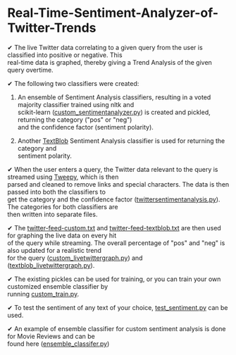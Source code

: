 # Real-Time-Sentiment-Analyzer-of-Twitter-Trends

✔ The live Twitter data correlating to a given query from the user is classified into positive or negative. This \
real-time data is graphed, thereby giving a Trend Analysis of the given query overtime.

✔ The following two classifiers were created:

1. An ensemble of Sentiment Analysis classifiers, resulting in a voted majority classifier trained using nltk and \
scikit-learn ([custom_sentimentanalyzer.py](https://github.com/gauthkris/Real-Time-Sentiment-Analyzer-of-Twitter-Trends/blob/master/custom_sentimentanalyzer.py)) is created and pickled, returning the category ("pos" or "neg") \
and the confidence factor (sentiment polarity).

2. Another [TextBlob](https://textblob.readthedocs.io/en/dev/) Sentiment Analysis classifier is used for returning the category and \
sentiment polarity.

✔ When the user enters a query, the Twitter data relevant to the query is streamed using [Tweepy](http://www.tweepy.org/), which is then \
parsed and cleaned to remove links and special characters. The data is then passed into both the classifiers to \
get the category and the confidence factor ([twittersentimentanalysis.py](https://github.com/gauthkris/Real-Time-Sentiment-Analyzer-of-Twitter-Trends/blob/master/twittersentimentanalysis.py)). The categories for both classifiers are \
then written into separate files.

✔ The [twitter-feed-custom.txt](https://github.com/gauthkris/Real-Time-Sentiment-Analyzer-of-Twitter-Trends/blob/master/twitter-feed-custom.txt) and 
[twitter-feed-textblob.txt](https://github.com/gauthkris/Real-Time-Sentiment-Analyzer-of-Twitter-Trends/blob/master/twitter-feed-textblob.txt) are then used for graphing the live data on every hit \
of the query while streaming. The overall percentage of "pos" and "neg" is also updated for a realistic trend \
for the query ([custom_livetwittergraph.py](https://github.com/gauthkris/Real-Time-Sentiment-Analyzer-of-Twitter-Trends/blob/master/custom_livetwittergraph.py)) and ([textblob_livetwittergraph.py](https://github.com/gauthkris/Real-Time-Sentiment-Analyzer-of-Twitter-Trends/blob/master/textblob_livetwittergraph.py)).

✔ The existing pickles can be used for training, or you can train your own customized ensemble classifier by \
running [custom_train.py](https://github.com/gauthkris/Real-Time-Sentiment-Analyzer-of-Twitter-Trends/blob/master/custom_train.py).

✔ To test the sentiment of any text of your choice, [test_sentiment.py](https://github.com/gauthkris/Real-Time-Sentiment-Analyzer-of-Twitter-Trends/blob/master/test_sentiment.py) can be used.

✔ An example of ensemble classifier for custom sentiment analysis is done for Movie Reviews and can be \
found here ([ensemble_classifer.py](https://github.com/gauthkris/Real-Time-Sentiment-Analyzer-of-Twitter-Trends/blob/master/ensemble_classifier.py))

